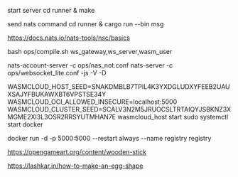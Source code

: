start server
cd runner & make

send nats command
cd runner & cargo run --bin msg

https://docs.nats.io/nats-tools/nsc/basics

bash ops/compile.sh ws_gateway,ws_server,wasm_user


nats-account-server -c ops/nas_not.conf
nats-server -c ops/websocket_lite.conf -js -V -D

WASMCLOUD_HOST_SEED=SNAKDMBLB7TPIL4K3YXDGLUDXYFEEB2UAUXSAJYFBUKAWXBT6VPSTSE34Y WASMCLOUD_OCI_ALLOWED_INSECURE=localhost:5000 WASMCLOUD_CLUSTER_SEED=SCALV3N2M5JRUOCSLTRTAIQYJSBKNZ3XMGME2XI3L3OSR2RRSYUTMHAN7E wasmcloud_host start
sudo systemctl start docker

docker run -d -p 5000:5000 --restart always --name registry registry

https://opengameart.org/content/wooden-stick

https://lashkar.in/how-to-make-an-egg-shape
